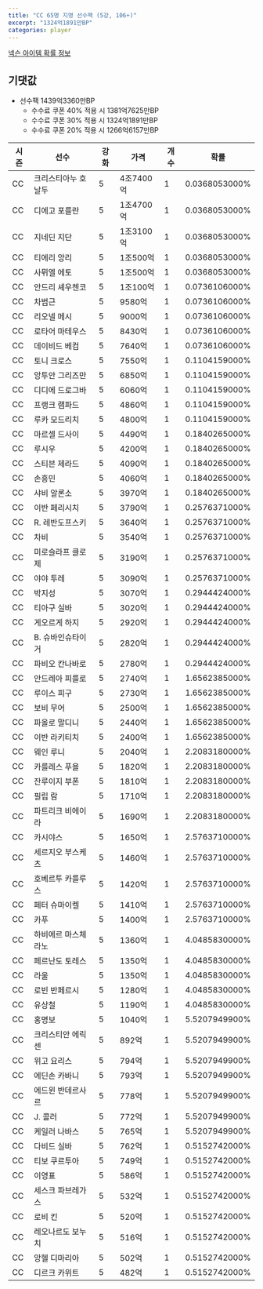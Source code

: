 ```yaml
---
title: "CC 65명 지명 선수팩 (5강, 106+)"
excerpt: "1324억1891만BP"
categories: player
---
```

[넥슨 아이템 확률 정보](http://iteminfo.nexon.com/probability/fo4?sn=7354)

## 기댓값
  - 선수팩 1439억3360만BP
    - 수수료 쿠폰 40% 적용 시 1381억7625만BP
    - 수수료 쿠폰 30% 적용 시 1324억1891만BP
    - 수수료 쿠폰 20% 적용 시 1266억6157만BP


|시즌|선수|강화|가격|개수|확률|
|---|---|---|---|---|---|
|CC|크리스티아누 호날두|5|4조7400억|1|0.0368053000%|
|CC|디에고 포를란|5|1조4700억|1|0.0368053000%|
|CC|지네딘 지단|5|1조3100억|1|0.0368053000%|
|CC|티에리 앙리|5|1조500억|1|0.0368053000%|
|CC|사뮈엘 에토|5|1조500억|1|0.0368053000%|
|CC|안드리 셰우첸코|5|1조100억|1|0.0736106000%|
|CC|차범근|5|9580억|1|0.0736106000%|
|CC|리오넬 메시|5|9000억|1|0.0736106000%|
|CC|로타어 마테우스|5|8430억|1|0.0736106000%|
|CC|데이비드 베컴|5|7640억|1|0.0736106000%|
|CC|토니 크로스|5|7550억|1|0.1104159000%|
|CC|앙투안 그리즈만|5|6850억|1|0.1104159000%|
|CC|디디에 드로그바|5|6060억|1|0.1104159000%|
|CC|프랭크 램파드|5|4860억|1|0.1104159000%|
|CC|루카 모드리치|5|4800억|1|0.1104159000%|
|CC|마르셀 드사이|5|4490억|1|0.1840265000%|
|CC|루시우|5|4200억|1|0.1840265000%|
|CC|스티븐 제라드|5|4090억|1|0.1840265000%|
|CC|손흥민|5|4060억|1|0.1840265000%|
|CC|샤비 알론소|5|3970억|1|0.1840265000%|
|CC|이반 페리시치|5|3790억|1|0.2576371000%|
|CC|R. 레반도프스키|5|3640억|1|0.2576371000%|
|CC|차비|5|3540억|1|0.2576371000%|
|CC|미로슬라프 클로제|5|3190억|1|0.2576371000%|
|CC|야야 투레|5|3090억|1|0.2576371000%|
|CC|박지성|5|3070억|1|0.2944424000%|
|CC|티아구 실바|5|3020억|1|0.2944424000%|
|CC|게오르게 하지|5|2920억|1|0.2944424000%|
|CC|B. 슈바인슈타이거|5|2820억|1|0.2944424000%|
|CC|파비오 칸나바로|5|2780억|1|0.2944424000%|
|CC|안드레아 피를로|5|2740억|1|1.6562385000%|
|CC|루이스 피구|5|2730억|1|1.6562385000%|
|CC|보비 무어|5|2500억|1|1.6562385000%|
|CC|파올로 말디니|5|2440억|1|1.6562385000%|
|CC|이반 라키티치|5|2400억|1|1.6562385000%|
|CC|웨인 루니|5|2040억|1|2.2083180000%|
|CC|카를레스 푸욜|5|1820억|1|2.2083180000%|
|CC|잔루이지 부폰|5|1810억|1|2.2083180000%|
|CC|필립 람|5|1710억|1|2.2083180000%|
|CC|파트리크 비에이라|5|1690억|1|2.2083180000%|
|CC|카시야스|5|1650억|1|2.5763710000%|
|CC|세르지오 부스케츠|5|1460억|1|2.5763710000%|
|CC|호베르투 카를루스|5|1420억|1|2.5763710000%|
|CC|페터 슈마이켈|5|1410억|1|2.5763710000%|
|CC|카푸|5|1400억|1|2.5763710000%|
|CC|하비에르 마스체라노|5|1360억|1|4.0485830000%|
|CC|페르난도 토레스|5|1350억|1|4.0485830000%|
|CC|라울|5|1350억|1|4.0485830000%|
|CC|로빈 반페르시|5|1280억|1|4.0485830000%|
|CC|유상철|5|1190억|1|4.0485830000%|
|CC|홍명보|5|1040억|1|5.5207949900%|
|CC|크리스티안 에릭센|5|892억|1|5.5207949900%|
|CC|위고 요리스|5|794억|1|5.5207949900%|
|CC|에딘손 카바니|5|793억|1|5.5207949900%|
|CC|에드윈 반데르사르|5|778억|1|5.5207949900%|
|CC|J. 콜러|5|772억|1|5.5207949900%|
|CC|케일러 나바스|5|765억|1|5.5207949900%|
|CC|다비드 실바|5|762억|1|0.5152742000%|
|CC|티보 쿠르투아|5|749억|1|0.5152742000%|
|CC|이영표|5|586억|1|0.5152742000%|
|CC|세스크 파브레가스|5|532억|1|0.5152742000%|
|CC|로비 킨|5|520억|1|0.5152742000%|
|CC|레오나르도 보누치|5|516억|1|0.5152742000%|
|CC|앙헬 디마리아|5|502억|1|0.5152742000%|
|CC|디르크 카위트|5|482억|1|0.5152742000%|
